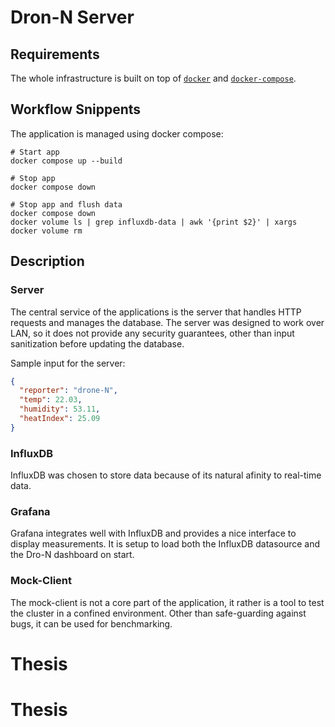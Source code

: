 # Dron-N Server

## Requirements

The whole infrastructure is built on top of [`docker`](https://www.docker.com/) and [`docker-compose`](https://docs.docker.com/compose/).

## Workflow Snippents

The application is managed using docker compose:

```console
# Start app
docker compose up --build
```

```console
# Stop app
docker compose down
```

```console
# Stop app and flush data
docker compose down
docker volume ls | grep influxdb-data | awk '{print $2}' | xargs docker volume rm
```

## Description

### Server

The central service of the applications is the server that handles HTTP requests and manages the database.
The server was designed to work over LAN, so it does not provide any security guarantees, other than input sanitization before updating the database.

Sample input for the server:

```json
{
  "reporter": "drone-N",
  "temp": 22.03,
  "humidity": 53.11,
  "heatIndex": 25.09
}
```

### InfluxDB

InfluxDB was chosen to store data because of its natural afinity to real-time data.

### Grafana

Grafana integrates well with InfluxDB and provides a nice interface to display measurements.
It is setup to load both the InfluxDB datasource and the Dro-N dashboard on start.

### Mock-Client

The mock-client is not a core part of the application, it rather is a tool to test the cluster in a confined environment.
Other than safe-guarding against bugs, it can be used for benchmarking.
# Thesis
# Thesis
